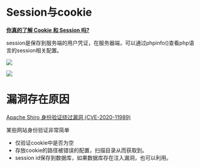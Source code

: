 # Session与cookie

[**你真的了解 Cookie 和 Session 吗?**](https://www.cnblogs.com/ityouknow/p/10856177.html)

session是保存到服务端的用户凭证，在服务器端，可以通过phpinfo()查看php语言的session相关配置。

![](https://borinboy.oss-cn-shanghai.aliyuncs.com/huan20210826214211.png)

![](https://borinboy.oss-cn-shanghai.aliyuncs.com/huan20210826221052.png)



# 漏洞存在原因

[Apache Shiro 身份验证绕过漏洞 (CVE-2020-11989)](https://xlab.tencent.com/cn/2020/06/30/xlab-20-002/)

某些网站身份验证非常简单

* 仅验证cookie中是否为空
* 存放cookie的路径被错误的配置，扫描目录从而获取到。
* session id保存到数据库，如果数据库存在注入漏洞，也可以利用。

